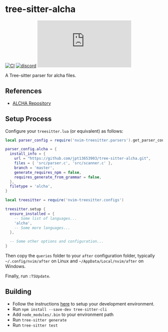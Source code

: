 # tree-sitter-alcha

[![CI][ci]](https://github.com/jpt13653903/tree-sitter-alcha/actions/workflows/ci.yml)
[![discord][discord]](https://discord.gg/w7nTvsVJhm)
[![matrix][matrix]](https://matrix.to/#/#tree-sitter-chat:matrix.org)

A Tree-sitter parser for alcha files.

## References

- [ALCHA Repository][alcha]

## Setup Process

Configure your `treesitter.lua` (or equivalent) as follows:

```lua
local parser_config = require('nvim-treesitter.parsers').get_parser_configs()

parser_config.alcha = {
  install_info = {
    url = "https://github.com/jpt13653903/tree-sitter-alcha.git",
    files = { 'src/parser.c', 'src/scanner.c' },
    branch = 'master',
    generate_requires_npm = false,
    requires_generate_from_grammar = false,
  },
  filetype = 'alcha',
}

local treesitter = require('nvim-treesitter.configs')

treesitter.setup {
  ensure_installed = {
    -- Some list of languages...
    'alcha',
    -- Some more languages...
  },

  -- Some other options and configuration...
}
```

Then copy the `queries` folder to your `after` configuration folder, typically
`~/.config/nvim/after` on Linux and `~/AppData/Local/nvim/after` on Windows.

Finally, run `:TSUpdate`.

## Building

- Follow the instructions [here][ts-docs] to setup your development environment.
- Run `npm install --save-dev tree-sitter-cli`
- Add `node_modules/.bin` to your environment path
- Run `tree-sitter generate`
- Run `tree-sitter test`

[alcha]: https://github.com/jpt13653903/ALCHA
[ci]: https://img.shields.io/github/actions/workflow/status/jpt13653903/tree-sitter-alcha/ci.yml?logo=github&label=CI
[discord]: https://img.shields.io/discord/1063097320771698699?logo=discord&label=discord
[matrix]: https://img.shields.io/matrix/tree-sitter-chat%3Amatrix.org?logo=matrix&label=matrix
[ts-docs]: https://tree-sitter.github.io/tree-sitter/creating-parsers#getting-started


